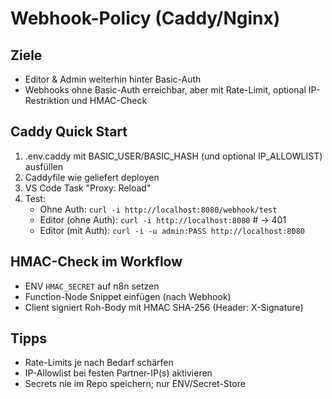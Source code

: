 # Webhook-Policy (Caddy/Nginx)

## Ziele

- Editor & Admin weiterhin hinter Basic-Auth
- Webhooks ohne Basic-Auth erreichbar, aber mit Rate-Limit, optional IP-Restriktion und HMAC-Check

## Caddy Quick Start

1. .env.caddy mit BASIC_USER/BASIC_HASH (und optional IP_ALLOWLIST) ausfüllen
2. Caddyfile wie geliefert deployen
3. VS Code Task "Proxy: Reload"
4. Test:
   - Ohne Auth:
     `curl -i http://localhost:8080/webhook/test`
   - Editor (ohne Auth):
     `curl -i http://localhost:8080`  # -> 401
   - Editor (mit Auth):
     `curl -i -u admin:PASS http://localhost:8080`

## HMAC-Check im Workflow

- ENV `HMAC_SECRET` auf n8n setzen
- Function-Node Snippet einfügen (nach Webhook)
- Client signiert Roh-Body mit HMAC SHA-256 (Header: X-Signature)

## Tipps

- Rate-Limits je nach Bedarf schärfen
- IP-Allowlist bei festen Partner-IP(s) aktivieren
- Secrets nie im Repo speichern; nur ENV/Secret-Store
